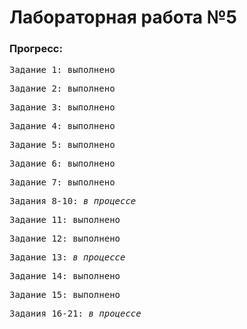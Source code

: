 # Лабораторная работа №5
### Прогресс:<br/>
<pre>Задание 1: выполнено</pre>
<pre>Задание 2: выполнено</pre>
<pre>Задание 3: выполнено</pre>
<pre>Задание 4: выполнено</pre>
<pre>Задание 5: выполнено</pre>
<pre>Задание 6: выполнено</pre>
<pre>Задание 7: выполнено</pre>
<pre>Задания 8-10: <i>в процессе</i></pre>
<pre>Задание 11: выполнено</pre>
<pre>Задание 12: выполнено</pre>
<pre>Задание 13: <i>в процессе</i></pre>
<pre>Задание 14: выполнено</pre>
<pre>Задание 15: выполнено</pre>
<pre>Задания 16-21: <i>в процессе</i></pre>
